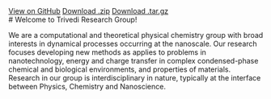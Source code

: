 <section class="page-header">
  <a href="#" class="btn">View on GitHub</a>
  <a href="#" class="btn">Download .zip</a>
  <a href="#" class="btn">Download .tar.gz</a>
</section>
# Welcome to Trivedi Research Group!

We are a computational and theoretical physical chemistry group with broad interests in dynamical processes occurring at the nanoscale. Our research focuses developing new methods as applies to problems in nanotechnology, energy and charge transfer in complex condensed-phase chemical and biological environments, and properties of materials. Research in our group is interdisciplinary in nature, typically at the interface between Physics, Chemistry and Nanoscience.
